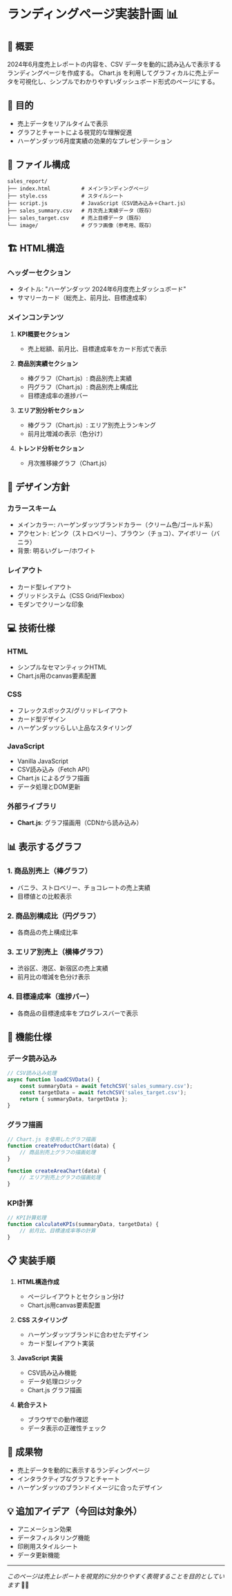 # ランディングページ実装計画 📊

## 📝 概要

2024年6月度売上レポートの内容を、CSV データを動的に読み込んで表示するランディングページを作成する。
Chart.js を利用してグラフィカルに売上データを可視化し、シンプルでわかりやすいダッシュボード形式のページにする。

## 🎯 目的

- 売上データをリアルタイムで表示
- グラフとチャートによる視覚的な理解促進
- ハーゲンダッツ6月度実績の効果的なプレゼンテーション

## 📂 ファイル構成

```
sales_report/
├── index.html          # メインランディングページ
├── style.css           # スタイルシート
├── script.js           # JavaScript（CSV読み込み＋Chart.js）
├── sales_summary.csv   # 月次売上実績データ（既存）
├── sales_target.csv    # 売上目標データ（既存）
└── image/              # グラフ画像（参考用、既存）
```

## 🏗️ HTML構造

### ヘッダーセクション
- タイトル: "ハーゲンダッツ 2024年6月度売上ダッシュボード"
- サマリーカード（総売上、前月比、目標達成率）

### メインコンテンツ
1. **KPI概要セクション**
   - 売上総額、前月比、目標達成率をカード形式で表示
   
2. **商品別実績セクション**
   - 棒グラフ（Chart.js）: 商品別売上実績
   - 円グラフ（Chart.js）: 商品別売上構成比
   - 目標達成率の進捗バー

3. **エリア別分析セクション**
   - 棒グラフ（Chart.js）: エリア別売上ランキング
   - 前月比増減の表示（色分け）

4. **トレンド分析セクション**
   - 月次推移線グラフ（Chart.js）

## 🎨 デザイン方針

### カラースキーム
- メインカラー: ハーゲンダッツブランドカラー（クリーム色/ゴールド系）
- アクセント: ピンク（ストロベリー）、ブラウン（チョコ）、アイボリー（バニラ）
- 背景: 明るいグレー/ホワイト

### レイアウト
- カード型レイアウト
- グリッドシステム（CSS Grid/Flexbox）
- モダンでクリーンな印象

## 💻 技術仕様

### HTML
- シンプルなセマンティックHTML
- Chart.js用のcanvas要素配置

### CSS
- フレックスボックス/グリッドレイアウト
- カード型デザイン
- ハーゲンダッツらしい上品なスタイリング

### JavaScript
- Vanilla JavaScript
- CSV読み込み（Fetch API）
- Chart.js によるグラフ描画
- データ処理とDOM更新

### 外部ライブラリ
- **Chart.js**: グラフ描画用（CDNから読み込み）

## 📊 表示するグラフ

### 1. 商品別売上（棒グラフ）
- バニラ、ストロベリー、チョコレートの売上実績
- 目標値との比較表示

### 2. 商品別構成比（円グラフ）
- 各商品の売上構成比率

### 3. エリア別売上（横棒グラフ）
- 渋谷区、港区、新宿区の売上実績
- 前月比の増減を色分け表示

### 4. 目標達成率（進捗バー）
- 各商品の目標達成率をプログレスバーで表示

## 🔧 機能仕様

### データ読み込み
```javascript
// CSV読み込み処理
async function loadCSVData() {
    const summaryData = await fetchCSV('sales_summary.csv');
    const targetData = await fetchCSV('sales_target.csv');
    return { summaryData, targetData };
}
```

### グラフ描画
```javascript
// Chart.js を使用したグラフ描画
function createProductChart(data) {
    // 商品別売上グラフの描画処理
}

function createAreaChart(data) {
    // エリア別売上グラフの描画処理
}
```

### KPI計算
```javascript
// KPI計算処理
function calculateKPIs(summaryData, targetData) {
    // 前月比、目標達成率等の計算
}
```

## 📋 実装手順

1. **HTML構造作成**
   - ページレイアウトとセクション分け
   - Chart.js用canvas要素配置

2. **CSS スタイリング**
   - ハーゲンダッツブランドに合わせたデザイン
   - カード型レイアウト実装

3. **JavaScript 実装**
   - CSV読み込み機能
   - データ処理ロジック
   - Chart.js グラフ描画

4. **統合テスト**
   - ブラウザでの動作確認
   - データ表示の正確性チェック

## 🎯 成果物

- 売上データを動的に表示するランディングページ
- インタラクティブなグラフとチャート
- ハーゲンダッツのブランドイメージに合ったデザイン

## 💡 追加アイデア（今回は対象外）

- アニメーション効果
- データフィルタリング機能
- 印刷用スタイルシート
- データ更新機能

---

*このページは売上レポートを視覚的に分かりやすく表現することを目的としています* 🍦✨